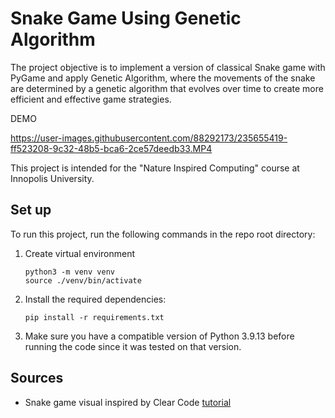 # Snake Game Using Genetic Algorithm

The project objective is to implement a version of classical Snake game with PyGame and apply Genetic Algorithm, where the movements of the snake are determined by a genetic algorithm that evolves over time to create more efficient and effective game strategies. 

DEMO

https://user-images.githubusercontent.com/88292173/235655419-ff523208-9c32-48b5-bca6-2ce57deedb33.MP4



This project is intended for the "Nature Inspired Computing" course at Innopolis University.



## Set up
To run this project, run the following commands in the repo root directory:
1. Create virtual environment
    ```
    python3 -m venv venv
    source ./venv/bin/activate
    ```
2. Install the required dependencies:
    ```
    pip install -r requirements.txt
    ```
3. Make sure you have a compatible version of Python 3.9.13 before running the code since it was tested on that version.


## Sources
- Snake game visual inspired by Clear Code [tutorial](https://www.youtube.com/watch?app=desktop&v=QFvqStqPCRU&pp=ygUMUHlnYW1lIHNuYWtl)
